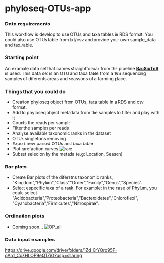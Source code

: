 # phyloseq-OTUs-app

### Data requirements

This workflow is develop to use OTUs and taxa tables in RDS format. 
You could also use OTUs table from txt/csv and provide your own sample_data and tax_table.

### Starting point

An example data set that cames straightforwar from the pipeline [**BacSixTnS**](https://github.com/AgustinPardo/BacSixTnS) is used. This data set is an OTU and taxa table from a 16S sequencing samples of diferents areas and seassons of a farming place.

### Things that you could do
* Creation phyloseq object from OTUs, taxa table in a RDS and csv format.
* Add to phyloseq object metadata from the samples to filter and play with it
* Counts the reads per sample
* Filter the samples per reads
* Analyse available taxonomic ranks in the dataset
* OTUs singletons removing
* Export new parsed OTUs and taxa table
* Plot rarefaction curves
![rare](https://github.com/AgustinPardo/phyloseq-OTUs-app/blob/master/rarefaction_curve.png)
* Subset selecion by the metada (e.g: Location, Season)

### Bar plots
* Create Bar plots of the diferetns taxonomic ranks, "Kingdom","Phylum","Class","Order","Family","Genus","Species".
* Select especific taxa of a rank. For example: in the case of Phylum, you could select "Acidobacteria","Proteobacteria","Bacteroidetes","Chloroflexi", "Cyanobacteria","Firmicutes","Nitrospirae".

### Ordination plots
* Coming soon...
![OP_all](https://github.com/AgustinPardo/phyloseq-OTUs-app/blob/master/ordination_plot_all.png)

### Data input examples
https://drive.google.com/drive/folders/1Zd_ErYQro95F-oArd_CoXHLOP9eQTZiG?usp=sharing
